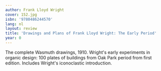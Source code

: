 ```yaml
---
author: Frank Lloyd Wright
cover: 152.jpg
isbn: '9780486244570'
lang: nl
layout: review
title: 'Drawings and Plans of Frank Lloyd Wright: The Early Period'
year: 0
---
```

The complete Wasmuth drawings, 1910. Wright's early experiments in organic design: 100 plates of buildings from Oak Park period from first edition. Includes Wright's iconoclastic introduction.
